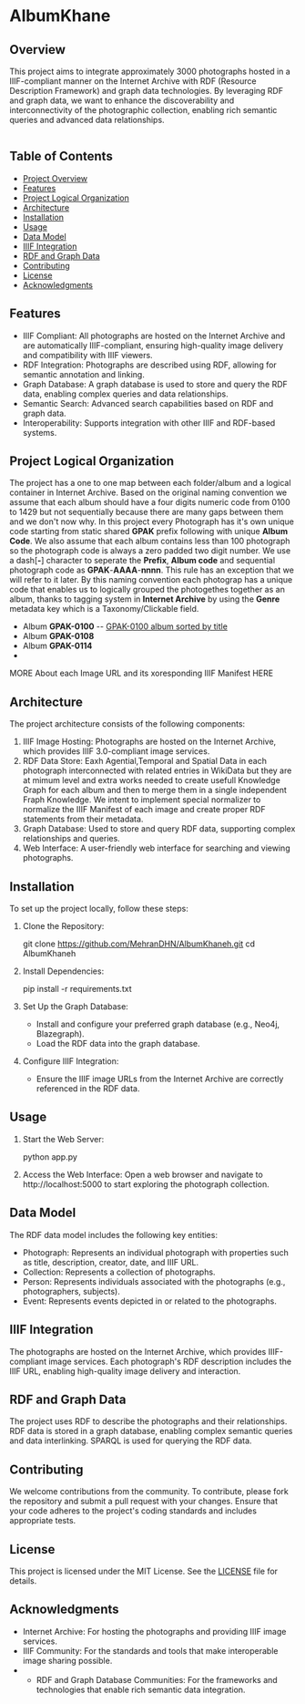 # AlbumKhane

## Overview

This project aims to integrate approximately 3000 photographs hosted in a IIIF-compliant manner on the Internet Archive with RDF (Resource Description Framework) and graph data technologies. By leveraging RDF and graph data, we want to enhance the discoverability and interconnectivity of the photographic collection, enabling rich semantic queries and advanced data relationships.

<img src = "https://ids.si.edu/ids/iiif/FS-FSA_A.4_2.12.GN.23.07/full/full/0/default.jpg" alt="">

## Table of Contents

- [Project Overview](#overview)
- [Features](#features)
- [Project Logical Organization](#logicalorganization)
- [Architecture](#architecture)
- [Installation](#installation)
- [Usage](#usage)
- [Data Model](#data-model)
- [IIIF Integration](#iiif-integration)
- [RDF and Graph Data](#rdf-and-graph-data)
- [Contributing](#contributing)
- [License](#license)
- [Acknowledgments](#acknowledgments)

## Features

- IIIF Compliant: All photographs are hosted on the Internet Archive and are automatically  IIIF-compliant, ensuring high-quality image delivery and compatibility with IIIF viewers.
- RDF Integration: Photographs are described using RDF, allowing for semantic annotation and linking.
- Graph Database: A graph database is used to store and query the RDF data, enabling complex queries and data relationships.
- Semantic Search: Advanced search capabilities based on RDF and graph data.
- Interoperability: Supports integration with other IIIF and RDF-based systems.

## Project Logical Organization

The project has a one to one map between each folder/album and a logical container in Internet Archive.
Based on the original naming convention we assume that each album should have a four digits numeric code from 0100 to 1429 but not sequentially because there are many gaps between them and we don't now why.
In this project every Photograph has it's own unique code starting from static shared **GPAK** prefix following with unique **Album Code**.
We also assume that each album contains less than 100 photograph so the photograph code is always a zero padded two digit number.
We use a dash[**-**] character to seperate  the **Prefix**, **Album code** and sequential photograph code as **GPAK**-**AAAA**-**nnnn**.
This rule has an exception that we will refer to it later.
By this naming convention each photograp has a unique code that enables us to logically grouped  the photogethes together as an album, thanks to tagging system in **Internet Archive** by using the **Genre** metadata key which is a Taxonomy/Clickable field.
- Album **GPAK-0100** 
-- <a href="https://archive.org/search?query=genre%3A%22GPAK-0114%22&sort=title"> GPAK-0100 album sorted by title</a>
- Album **GPAK-0108** 
- Album **GPAK-0114**
- 
MORE About each Image URL and its xoresponding IIIF Manifest HERE

## Architecture

The project architecture consists of the following components:

1. IIIF Image Hosting: Photographs are hosted on the Internet Archive, which provides IIIF 3.0-compliant image services.
2. RDF Data Store: Eaxh Agential,Temporal and Spatial Data in each photograph interconnected with related entries in WikiData but they are at mimum level and extra works needed to create usefull Knowledge Graph for each album and then to merge them in a single independent Fraph Knowledge.
We intent to implement special normalizer to normalize the IIIF Manifest of each image and create proper RDF statements from their metadata.
3. Graph Database: Used to store and query RDF data, supporting complex relationships and queries.
4. Web Interface: A user-friendly web interface for searching and viewing photographs.

## Installation

To set up the project locally, follow these steps:

1. Clone the Repository:
   
    git clone https://github.com/MehranDHN/AlbumKhaneh.git
    cd AlbumKhaneh
    
2. Install Dependencies:
   
    pip install -r requirements.txt
    
3. Set Up the Graph Database:
    - Install and configure your preferred graph database (e.g., Neo4j, Blazegraph).
    - Load the RDF data into the graph database.

4. Configure IIIF Integration:
    - Ensure the IIIF image URLs from the Internet Archive are correctly referenced in the RDF data.

## Usage

1. Start the Web Server:
   
    python app.py
    
2. Access the Web Interface:
    Open a web browser and navigate to http://localhost:5000 to start exploring the photograph collection.

## Data Model

The RDF data model includes the following key entities:

- Photograph: Represents an individual photograph with properties such as title, description, creator, date, and IIIF URL.
- Collection: Represents a collection of photographs.
- Person: Represents individuals associated with the photographs (e.g., photographers, subjects).
- Event: Represents events depicted in or related to the photographs.

## IIIF Integration

The photographs are hosted on the Internet Archive, which provides IIIF-compliant image services. Each photograph's RDF description includes the IIIF URL, enabling high-quality image delivery and interaction.

## RDF and Graph Data

The project uses RDF to describe the photographs and their relationships. RDF data is stored in a graph database, enabling complex semantic queries and data interlinking. SPARQL is used for querying the RDF data.

## Contributing

We welcome contributions from the community. To contribute, please fork the repository and submit a pull request with your changes. Ensure that your code adheres to the project's coding standards and includes appropriate tests.

## License

This project is licensed under the MIT License. See the [LICENSE](LICENSE) file for details.

## Acknowledgments

- Internet Archive: For hosting the photographs and providing IIIF image services.
- IIIF Community: For the standards and tools that make interoperable image sharing possible.
- - RDF and Graph Database Communities: For the frameworks and technologies that enable rich semantic data integration.
